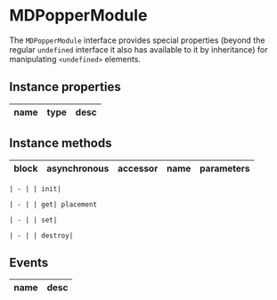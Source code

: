 # MDPopperModule
The `MDPopperModule` interface provides special properties (beyond the regular `undefined` interface it also has available to it by inheritance) for manipulating `<undefined>` elements.

## Instance properties

name|type|desc
---|---|---

## Instance methods

block| asynchronous | accessor| name| parameters
---| --- | ---| ---| ---

    | - | | init| 

    | - | | get| placement

    | - | | set| 

    | - | | destroy| 

## Events

name|desc
---|---

